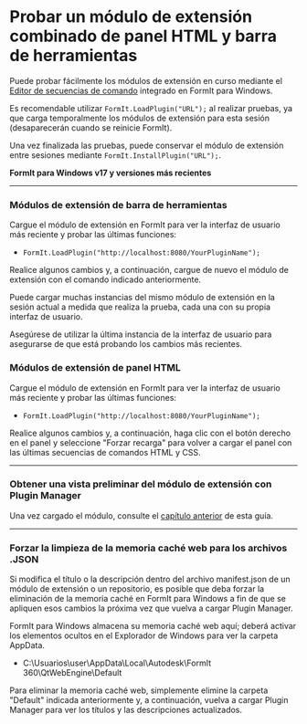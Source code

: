 # Probar un módulo de extensión combinado de panel HTML y barra de herramientas

Puede probar fácilmente los módulos de extensión en curso mediante el [Editor de secuencias de comando](../advanced-development/setting-up-formit-for-development.md) integrado en FormIt para Windows.

Es recomendable utilizar `FormIt.LoadPlugin("URL");` al realizar pruebas, ya que carga temporalmente los módulos de extensión para esta sesión (desaparecerán cuando se reinicie FormIt).&#x20;

Una vez finalizada las pruebas, puede conservar el módulo de extensión entre sesiones mediante `FormIt.InstallPlugin("URL");`.

**FormIt para Windows v17 y versiones más recientes**

****

### **Módulos de extensión de barra de herramientas**

Cargue el módulo de extensión en FormIt para ver la interfaz de usuario más reciente y probar las últimas funciones:

* `FormIt.LoadPlugin("http://localhost:8080/YourPluginName");`

Realice algunos cambios y, a continuación, cargue de nuevo el módulo de extensión con el comando indicado anteriormente.

Puede cargar muchas instancias del mismo módulo de extensión en la sesión actual a medida que realiza la prueba, cada una con su propia interfaz de usuario.

Asegúrese de utilizar la última instancia de la interfaz de usuario para asegurarse de que está probando los cambios más recientes.



### **Módulos de extensión de panel HTML**

Cargue el módulo de extensión en FormIt para ver la interfaz de usuario más reciente y probar las últimas funciones:

* `FormIt.LoadPlugin("http://localhost:8080/YourPluginName");`

Realice algunos cambios y, a continuación, haga clic con el botón derecho en el panel y seleccione "Forzar recarga" para volver a cargar el panel con las últimas secuencias de comandos HTML y CSS.

****

### **Obtener una vista preliminar del módulo de extensión con Plugin Manager**

Una vez cargado el módulo, consulte el [capítulo anterior](../advanced-development/previewing-a-plugin-in-the-plugin-manager.md) de esta guía.

****

### **Forzar la limpieza de la memoria caché web para los archivos .JSON**

Si modifica el título o la descripción dentro del archivo manifest.json de un módulo de extensión o un repositorio, es posible que deba forzar la eliminación de la memoria caché en FormIt para Windows a fin de que se apliquen esos cambios la próxima vez que vuelva a cargar Plugin Manager.

FormIt para Windows almacena su memoria caché web aquí; deberá activar los elementos ocultos en el Explorador de Windows para ver la carpeta AppData.

* C:\Usuarios\user\AppData\Local\Autodesk\FormIt 360\QtWebEngine\Default

Para eliminar la memoria caché web, simplemente elimine la carpeta "Default" indicada anteriormente y, a continuación, vuelva a cargar Plugin Manager para ver los títulos y las descripciones actualizados.
